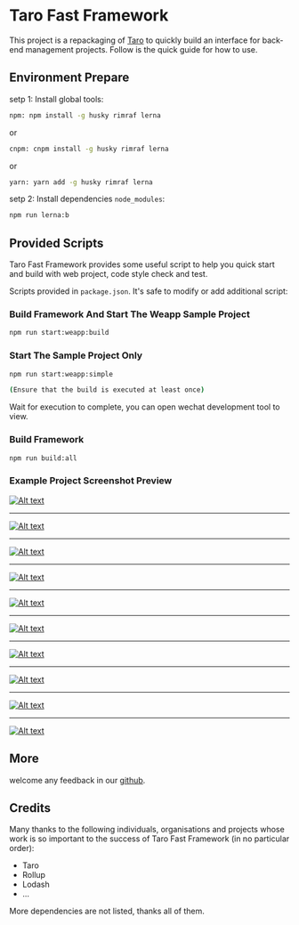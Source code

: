 # Taro Fast Framework

This project is a repackaging of [Taro](https://taro-docs.jd.com/) to quickly build an interface for back-end management projects. Follow is the quick guide for how to use.

## Environment Prepare

setp 1: Install global tools:

```bash
npm: npm install -g husky rimraf lerna
```

or

```bash
cnpm: cnpm install -g husky rimraf lerna
```

or

```bash
yarn: yarn add -g husky rimraf lerna
```

setp 2: Install dependencies `node_modules`:

```bash
npm run lerna:b
```

## Provided Scripts

Taro Fast Framework provides some useful script to help you quick start and build with web project, code style check and test.

Scripts provided in `package.json`. It's safe to modify or add additional script:

### Build Framework And Start The Weapp Sample Project

```bash
npm run start:weapp:build
```

### Start The Sample Project Only

```bash
npm run start:weapp:simple

(Ensure that the build is executed at least once)
```

Wait for execution to complete, you can open wechat development tool to view.

### Build Framework

```bash
npm run build:all
```

### Example Project Screenshot Preview

[![Alt text](https://github.com/kityandhero/github-images/blob/main/taro-fast-framework-images/screenshot/01.png?raw=true)](01.png)

******

[![Alt text](https://github.com/kityandhero/github-images/blob/main/taro-fast-framework-images/screenshot/02.png?raw=true)](01.png)

******

[![Alt text](https://github.com/kityandhero/github-images/blob/main/taro-fast-framework-images/screenshot/03.png?raw=true)](01.png)

******

[![Alt text](https://github.com/kityandhero/github-images/blob/main/taro-fast-framework-images/screenshot/04.png?raw=true)](01.png)

******

[![Alt text](https://github.com/kityandhero/github-images/blob/main/taro-fast-framework-images/screenshot/05.png?raw=true)](01.png)

******

[![Alt text](https://github.com/kityandhero/github-images/blob/main/taro-fast-framework-images/screenshot/06.png?raw=true)](01.png)

******

[![Alt text](https://github.com/kityandhero/github-images/blob/main/taro-fast-framework-images/screenshot/07.png?raw=true)](01.png)

******

[![Alt text](https://github.com/kityandhero/github-images/blob/main/taro-fast-framework-images/screenshot/08.png?raw=true)](01.png)

******

[![Alt text](https://github.com/kityandhero/github-images/blob/main/taro-fast-framework-images/screenshot/09.png?raw=true)](01.png)

******

[![Alt text](https://github.com/kityandhero/github-images/blob/main/taro-fast-framework-images/screenshot/10.png?raw=true)](01.png)

## More

welcome any feedback in our [github](https://github.com/kityandhero/taro-fast-framework).

## Credits

Many thanks to the following individuals, organisations and projects whose work is so important to the success of Taro Fast Framework (in no particular order):

- Taro
- Rollup
- Lodash
- ...

More dependencies are not listed, thanks all of them.
